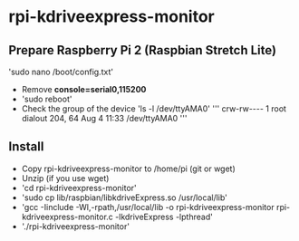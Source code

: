 # rpi-kdriveexpress-monitor
## Prepare Raspberry Pi 2 (Raspbian Stretch Lite)
'sudo nano /boot/config.txt'
- Remove **console=serial0,115200**
- 'sudo reboot'
- Check the group of the device 'ls -l /dev/ttyAMA0'
'''
crw-rw---- 1 root dialout 204, 64 Aug  4 11:33 /dev/ttyAMA0
'''
## Install
- Copy rpi-kdriveexpress-monitor to /home/pi (git or wget)
- Unzip (if you use wget)
- 'cd rpi-kdriveexpress-monitor'
- 'sudo cp lib/raspbian/libkdriveExpress.so  /usr/local/lib'
- 'gcc -Iinclude -Wl,-rpath,/usr/local/lib -o rpi-kdriveexpress-monitor rpi-kdriveexpress-monitor.c -lkdriveExpress -lpthread'
- './rpi-kdriveexpress-monitor'
